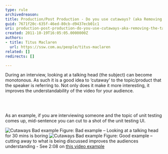 ```yaml
---
type: rule
archivedreason: 
title: Production/Post Production - Do you use cutaways? (aka Removing the talking head)
guid: 7671f20c-635f-46ed-80cb-d9437ecb01c1
uri: production-post-production-do-you-use-cutaways-aka-removing-the-talking-head
created: 2011-10-19T16:05:05.0000000Z
authors:
- title: Titus Maclaren
  url: https://ssw.com.au/people/titus-maclaren
related: []
redirects: []

---
```



<p>During an interview, looking at a talking head (the subject) can become monotonous. As such it is a good idea to ‘cutaway’ to the topic/product that the speaker is referring to. Not only does it make it more interesting, it improves the understandability of the video for your audience.</p>
<br><excerpt class='endintro'></excerpt><br>
<p>As an example, if you are interviewing someone and the topic of unit testing comes up, mid-sentence you can cut to a shot of the unit testing UI.</p>
<img class="ms-rteCustom-ImageArea" alt="Cutaways Bad example" src="/DesignandPresentation/RulesToBetterVideoRecording/PublishingImages/cutaways-bad-example.jpg" /> <span class="ms-rteCustom-FigureBad">Figure&#58; Bad example – Looking at a talking head for 30 mins is boring</span> <img class="ms-rteCustom-ImageArea" alt="Cutaways  Bad example" src="/DesignandPresentation/RulesToBetterVideoRecording/PublishingImages/cutaways-good-example.jpg" /> <span class="ms-rteCustom-FigureGood">Figure&#58; Good example – cutting away to what is being discussed improves the audiences understanding - See 2&#58;08 on <a href="http&#58;//www.youtube.com/watch?v=cxKe6NDicBE" target="_blank">this video example</a></span>


